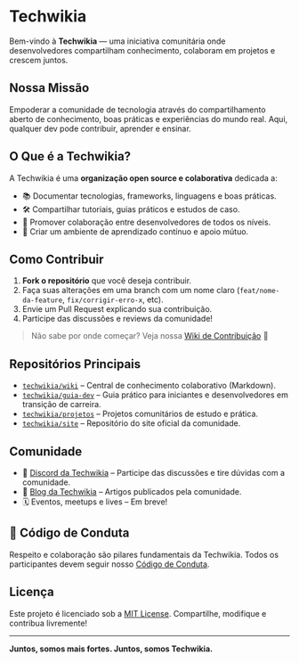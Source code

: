 # Techwikia

Bem-vindo à **Techwikia** — uma iniciativa comunitária onde desenvolvedores compartilham conhecimento, colaboram em projetos e crescem juntos.

##  Nossa Missão

Empoderar a comunidade de tecnologia através do compartilhamento aberto de conhecimento, boas práticas e experiências do mundo real. Aqui, qualquer dev pode contribuir, aprender e ensinar.

##  O Que é a Techwikia?

A Techwikia é uma **organização open source e colaborativa** dedicada a:

- 📚 Documentar tecnologias, frameworks, linguagens e boas práticas.
- 🛠️ Compartilhar tutoriais, guias práticos e estudos de caso.
- 🤝 Promover colaboração entre desenvolvedores de todos os níveis.
- 💬 Criar um ambiente de aprendizado contínuo e apoio mútuo.

##  Como Contribuir

1. **Fork o repositório** que você deseja contribuir.
2. Faça suas alterações em uma branch com um nome claro (`feat/nome-da-feature`, `fix/corrigir-erro-x`, etc).
3. Envie um Pull Request explicando sua contribuição.
4. Participe das discussões e reviews da comunidade!

> Não sabe por onde começar? Veja nossa [Wiki de Contribuição](https://github.com/techwikia/.github/wiki) 📖

##  Repositórios Principais

- [`techwikia/wiki`](https://github.com/techwikia/wiki) – Central de conhecimento colaborativo (Markdown).
- [`techwikia/guia-dev`](https://github.com/techwikia/guia-dev) – Guia prático para iniciantes e desenvolvedores em transição de carreira.
- [`techwikia/projetos`](https://github.com/techwikia/projetos) – Projetos comunitários de estudo e prática.
- [`techwikia/site`](https://github.com/techwikia/site) – Repositório do site oficial da comunidade.

##  Comunidade

- 💬 [Discord da Techwikia](https://discord.gg/8JJG9tQXfA) – Participe das discussões e tire dúvidas com a comunidade.
- 📢 [Blog da Techwikia](https://techwikia.dev/blog) – Artigos publicados pela comunidade.
- 🗓️ Eventos, meetups e lives – Em breve!

## 📜 Código de Conduta

Respeito e colaboração são pilares fundamentais da Techwikia. Todos os participantes devem seguir nosso [Código de Conduta](https://github.com/techwikia/.github/blob/main/CODE_OF_CONDUCT.md).

## Licença

Este projeto é licenciado sob a [MIT License](LICENSE). Compartilhe, modifique e contribua livremente!

---

**Juntos, somos mais fortes. Juntos, somos Techwikia.**

